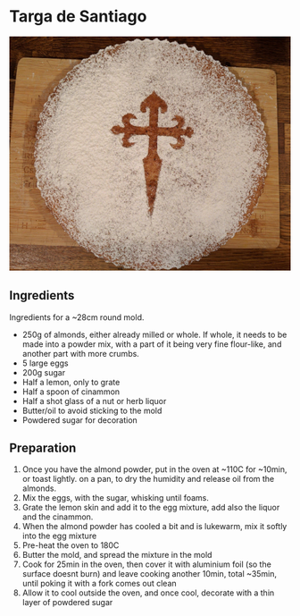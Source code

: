 # Targa de Santiago

![tarta de santiago](../images/tarta_de_santiago.png)

## Ingredients  

Ingredients for a ~28cm round mold.

- 250g of almonds, either already milled or whole. If whole, it needs to be made into a powder
  mix, with a part of it being very fine flour-like, and another part with more crumbs.
- 5 large eggs
- 200g sugar
- Half a lemon, only to grate
- Half a spoon of cinammon
- Half a shot glass of a nut or herb liquor
- Butter/oil to avoid sticking to the mold
- Powdered sugar for decoration

## Preparation  

1. Once you have the almond powder, put in the oven at ~110C for ~10min, or toast lightly.
   on a pan, to dry the humidity and release oil from the almonds.
2. Mix the eggs, with the sugar, whisking until foams.
3. Grate the lemon skin and add it to the egg mixture, add also the liquor and the
   cinammon.
4. When the almond powder has cooled a bit and is lukewarm, mix it softly into the egg
   mixture
5. Pre-heat the oven to 180C
6. Butter the mold, and spread the mixture in the mold
7. Cook for 25min in the oven, then cover it with aluminium foil (so the surface doesnt
   burn) and leave cooking another 10min, total ~35min, until poking it with a fork comes
   out clean
8. Allow it to cool outside the oven, and once cool, decorate with a thin layer of
   powdered sugar
